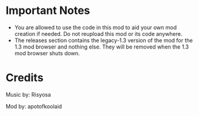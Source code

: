 # Important Notes
- You are allowed to use the code in this mod to aid your own mod creation if needed. Do not reupload this mod or its code anywhere.
- The releases section contains the legacy-1.3 version of the mod for the 1.3 mod browser and nothing else. They will be removed when the 1.3 mod browser shuts down.

# Credits

Music by: Risyosa

Mod by: apotofkoolaid
